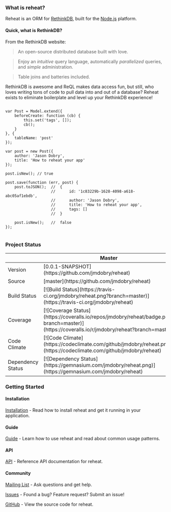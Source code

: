 ### What is reheat?

Reheat is an ORM for [RethinkDB](http://rethinkdb.com), built for the [Node.js](http://nodejs.org) platform.

#### Quick, what is RethinkDB?

From the RethinkDB website:

> An open-source distributed database built with love.

> Enjoy an *intuitive* query language, automatically *parallelized* queries, and *simple* administration.

> Table joins and batteries included.

RethinkDB is awesome and ReQL makes data access fun, but still, who loves writing tons of code to pull data into and out of a database? Reheat exists to eliminate boilerplate and level up your RethinkDB experience!

<pre>
<code>
var Post = Model.extend({
	beforeCreate: function (cb) {
		this.set('tags', []);
		cb();
	}
}, {
	tableName: 'post'
});

var post = new Post({
	author: 'Jason Dobry',
	title: 'How to reheat your app'
});

post.isNew(); // true

post.save(function (err, post) {
	post.toJSON();  //  {
					//      id: '1c83229b-1628-4098-a618-abc05af1ebdb',
					//      author: 'Jason Dobry',
					//      title: 'How to reheat your app',
					//      tags: []
					//  }

	post.isNew();   //  false
});
</code>
</pre>

### Project Status

<table class="table">
<thead>
<tr>
<th></th>
<th>Master</th>
</tr>
</thead>
<tbody>
<tr>
<td>Version</td>
<td>[0.0.1-SNAPSHOT](https://github.com/jmdobry/reheat)</td>
</tr>
<tr>
<td>Source</td>
<td>[master](https://github.com/jmdobry/reheat)</td>
</tr>
<tr>
<td>Build Status</td>
<td>[![Build Status](https://travis-ci.org/jmdobry/reheat.png?branch=master)](https://travis-ci.org/jmdobry/reheat)</td>
</tr>
<tr>
<td>Coverage</td>
<td>[![Coverage Status](https://coveralls.io/repos/jmdobry/reheat/badge.png?branch=master)](https://coveralls.io/r/jmdobry/reheat?branch=master)</td>
</tr>
<tr>
<td>Code Climate</td>
<td>[![Code Climate](https://codeclimate.com/github/jmdobry/reheat.png)](https://codeclimate.com/github/jmdobry/reheat)</td>
</tr>
<tr>
<td>Dependency Status</td>
<td>[![Dependency Status](https://gemnasium.com/jmdobry/reheat.png)](https://gemnasium.com/jmdobry/reheat)</td>
</tr>
</tbody>
</table>

### Getting Started

#### Installation
[Installation](installation.html) - Read how to install reheat and get it running in your application.

#### Guide
[Guide](guide.html) - Learn how to use reheat and read about common usage patterns.

#### API
[API](api.html) - Reference API documentation for reheat.

#### Community
[Mailing List](https://groups.google.com/forum/#!forum/reheat) - Ask questions and get help.

[Issues](https://github.com/jmdobry/reheat/issues?state=open) - Found a bug? Feature request? Submit an issue!

[GitHub](https://github.com/jmdobry/reheat) - View the source code for reheat.
